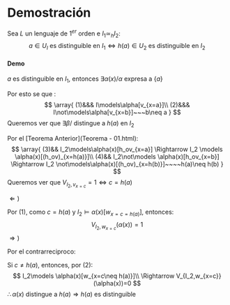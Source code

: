 # Demostración

Sea $L$ un lenguaje de $1^{er}$ orden e $I_1 \simeq_h I_2$:
$$
a\in U_I \text{ es distinguible en }I_1 \Leftrightarrow h(a) \in U_2 \text{ es distinguible en }I_2
$$

#### Demo

$a$ es distinguible en  $I_1$, entonces $\exists \alpha(x)/ \alpha$ expresa a $\{a\}$

Por esto se que :
$$
\array{
(1)&&& I\models\alpha[v_{x=a}]\\
(2)&&& I\not\models\alpha[v_{x=b}]~~~b\neq a
}
$$
Queremos ver que $\exists \beta/$ distingue a $h(a)$ en $I_2$ 

Por el [Teorema Anterior](Teorema - 01.html):
$$
\array{
(3)&& I_2\models\alpha(x)[h_ov_{x=a}] \Rightarrow I_2 \models \alpha(x)[(h_ov)_{x=h(a)}]\\
(4)&& I_2\not\models \alpha(x)[h_ov_{x=b}] \Rightarrow I_2 \not\models\alpha(x)[(h_ov)_{x=h(b)}]~~~~h(a)\neq h(b)
}
$$
Queremos ver que $V_{I_2,v_{x=c}}=1 \Leftrightarrow c=h(a)$

$\Leftarrow)$

Por $(1)$, como $c=h(a)$ y $I_2\models \alpha(x)[w_{x=c= h(a)}]$, entonces:
$$
V_{I_2,w_{x=c}}(\alpha(x))=1
$$
$\Rightarrow)$

Por el contrarreciproco:

Si $c\neq h(a)$, entonces, por $(2)$:
$$
I_2\models \alpha(x)[w_{x=c\neq h(a)}]\\
\Rightarrow V_{I_2,w_{x=c}}(\alpha(x))=0
$$
$\therefore \alpha(x)$ distingue a $h(a)\Rightarrow h(a)$ es distinguible